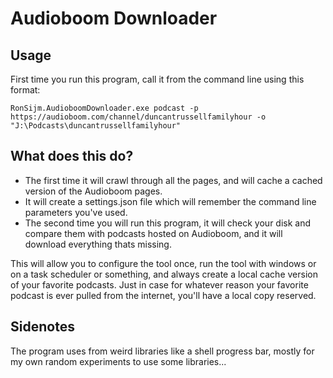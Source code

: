 # Audioboom Downloader

## Usage

First time you run this program, call it from the command line using this format:

    RonSijm.AudioboomDownloader.exe podcast -p https://audioboom.com/channel/duncantrussellfamilyhour -o "J:\Podcasts\duncantrussellfamilyhour"

## What does this do?

- The first time it will crawl through all the pages, and will cache a cached version of the Audioboom pages.
- It will create a settings.json file which will remember the command line parameters you've used.
- The second time you will run this program, it will check your disk and compare them with podcasts hosted on Audioboom, and it will download everything thats missing.

This will allow you to configure the tool once, run the tool with windows or on a task scheduler or something, and always create a local cache version of your favorite podcasts. Just in case for whatever reason your favorite podcast is ever pulled from the internet, you'll have a local copy reserved.

## Sidenotes

The program uses from weird libraries like a shell progress bar, mostly for my own random experiments to use some libraries...